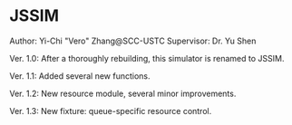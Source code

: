 # JSSIM
Author: Yi-Chi "Vero" Zhang@SCC-USTC
Supervisor: Dr. Yu Shen

Ver. 1.0:
After a thoroughly rebuilding, this simulator is renamed to JSSIM.

Ver. 1.1:
Added several new functions.

Ver. 1.2:
New resource module, several minor improvements.

Ver. 1.3:
New fixture: queue-specific resource control.